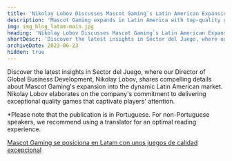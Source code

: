 ```yaml
---
title: 'Nikolay Lobov Discusses Mascot Gaming`s Latin American Expansion'
description: 'Mascot Gaming expands in Latin America with top-quality games. Nikolay Lobov shares insights with Sector del Juego.'
img: img_blog_latam-main.jpg
heading: 'Nikolay Lobov Discusses Mascot Gaming`s Latin American Expansion'
shortDescr: 'Discover the latest insights in Sector del Juego, where our Director of Global Business Development, Nikolay Lobov, shares compelling details about Mascot Gaming`s expansion into the dynamic Latin American market.'
archiveDate: 2023-06-23
hidden: true
---
```

Discover the latest insights in Sector del Juego, where our Director of Global Business Development, Nikolay Lobov, shares compelling details about Mascot Gaming's expansion into the dynamic Latin American market. Nikolay Lobov elaborates on the company's commitment to delivering exceptional quality games that captivate players' attention.

\*Please note that the publication is in Portuguese. For non-Portuguese speakers, we recommend using a translator for an optimal reading experience.

[Mascot Gaming se posiciona en Latam con unos juegos de calidad excepcional](https://www.sectordeljuego.com/noticia.php?id=117915&news=true)
